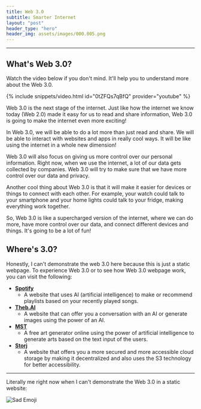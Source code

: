 ```yaml
---
title: Web 3.0
subtitle: Smarter Internet
layout: "post"
header_type: "hero"
header_img: assets/images/000.005.png
---
```

---

## What's Web 3.0?
Watch the video below if you don't mind. It'll help you to understand more about the Web 3.0.

{% include snippets/video.html id="0tZFQs7qBfQ" provider="youtube" %}

Web 3.0 is the next stage of the internet. Just like how the internet we know today (Web 2.0) made it easy for us to read and share information, Web 3.0 is going to make the internet even more exciting!

In Web 3.0, we will be able to do a lot more than just read and share. We will be able to interact with websites and apps in really cool ways. It will be like using the internet in a whole new dimension!

Web 3.0 will also focus on giving us more control over our personal information. Right now, when we use the internet, a lot of our data gets collected by companies. Web 3.0 will try to make sure that we have more control over our data and privacy.

Another cool thing about Web 3.0 is that it will make it easier for devices or things to connect with each other. For example, your watch could talk to your smartphone and your home lights could talk to your fridge, making everything work together.

So, Web 3.0 is like a supercharged version of the internet, where we can do more, have more control over our data, and connect different devices and things. It's going to be a lot of fun!

## Where's 3.0?

Honestly, I can't demonstrate the web 3.0 here because this is just a static webpage. To experience Web 3.0 or to see how Web 3.0 webpage work, you can visit the following:
- [**Spotify**](https://spotify.com)
  - A website that uses AI (artificial intelligence) to make or recommend playlists based on your recently played songs.
- [**Theb.AI**](https://theb.ai)
  - A website that can offer you a conversation with an AI or generate images using the power of an AI.
- [**MST**](https://mst.ai/home)
  - A free art generator online using the power of artificial intelligence to generate arts based on the text input of the users.
- [**Storj**](https://storj.io)
  - A website that offers you a more secured and more accessible cloud storage by making it decentralized and also uses the S3 technology for better accessibility.

---

Literally me right now when I can't demonstrate the Web 3.0 in a static website:

![Sad Emoji](https://add.pics/images/2023/09/17/sad_emoji_meme.jpeg)
